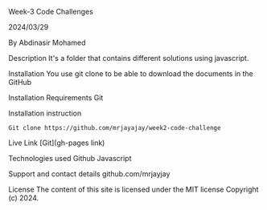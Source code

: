 Week-3 Code Challenges

 2024/03/29

By Abdinasir Mohamed

Description
It's a folder that contains different solutions using javascript.

Installation
You use git clone to be able to download the documents in the GitHub

Installation Requirements
Git

Installation instruction
```
Git clone https://github.com/mrjayajay/week2-code-challenge

```

 Live Link
[Git](gh-pages link)

Technologies used
Github
Javascript

Support and contact details
github.com/mrjayjay

License
The content of this site is licensed under the MIT license
Copyright (c) 2024.


















